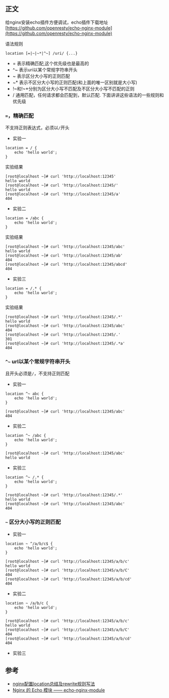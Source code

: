 ## 正文

给nginx安装echo插件方便调试，echo插件下载地址[https://github.com/openresty/echo-nginx-module](https://github.com/openresty/echo-nginx-module)

语法规则

`location [=|~|~*|^~] /uri/ {...}`

- = 表示精确匹配,这个优先级也是最高的
- ^~ 表示uri以某个常规字符串开头
- ~ 表示区分大小写的正则匹配 
- ~* 表示不区分大小写的正则匹配(和上面的唯一区别就是大小写) 
- !~和!~*分别为区分大小写不匹配及不区分大小写不匹配的正则
- / 通用匹配，任何请求都会匹配到，默认匹配. 下面讲讲这些语法的一些规则和优先级

### `=`，精确匹配

不支持正则表达式，必须以`/`开头

- 实验一

```
location = / {
    echo 'hello world';
}
```

实验结果

```
[root@localhost ~]# curl 'http://localhost:12345'
hello world
[root@localhost ~]# curl 'http://localhost:12345/'
hello world
[root@localhost ~]# curl 'http://localhost:12345/a'
404
```

- 实验二

```
location = /abc {
    echo 'hello world';
}
```

实验结果

```
[root@localhost ~]# curl 'http://localhost:12345/abc'
hello world
[root@localhost ~]# curl 'http://localhost:12345/ab'
404
[root@localhost ~]# curl 'http://localhost:12345/abcd'
404
```

- 实验三

```
location = /.* {
    echo 'hello world';
}
```

实验结果

```
[root@localhost ~]# curl 'http://localhost:12345/.*'
hello world
[root@localhost ~]# curl 'http://localhost:12345/abc'
404
[root@localhost ~]# curl 'http://localhost:12345/.'
301
[root@localhost ~]# curl 'http://localhost:12345/.*a'
404
```

### `^~` url以某个常规字符串开头

且开头必须是`/`，不支持正则匹配

- 实验一

```
location ^~ abc {
    echo 'hello world';
}
```

```
[root@localhost ~]# curl 'http://localhost:12345/abc'
404
```

- 实验二

```
location ^~ /abc {
    echo 'hello world';
}
```

```
[root@localhost ~]# curl 'http://localhost:12345/abc'
hello world
```

- 实验三

```
location ^~ /.* {
    echo 'hello world';
}
```

```
[root@localhost ~]# curl 'http://localhost:12345/.*'
hello world
[root@localhost ~]# curl 'http://localhost:12345/abc'
404
```

### `~` 区分大小写的正则匹配

- 实验一

```
location ~ ^/a/b/c$ {
    echo 'hello world';
}
```

```
[root@localhost ~]# curl 'http://localhost:12345/a/b/c'
hello world
[root@localhost ~]# curl 'http://localhost:12345/a/b/C'
404
[root@localhost ~]# curl 'http://localhost:12345/a/b/cd'
404
```

- 实验二

```
location ~ /a/b/c {
    echo 'hello world';
}
```

```
[root@localhost ~]# curl 'http://localhost:12345/a/b/c'
hello world
[root@localhost ~]# curl 'http://localhost:12345/a/b/C'
404
[root@localhost ~]# curl 'http://localhost:12345/a/b/cd'
404
```

- 实验三

## 参考

- [nginx配置location总结及rewrite规则写法](http://seanlook.com/2015/05/17/nginx-location-rewrite/)
- [Nginx 的 Echo 模块 —— echo-nginx-module](http://www.oschina.net/question/12_45735)